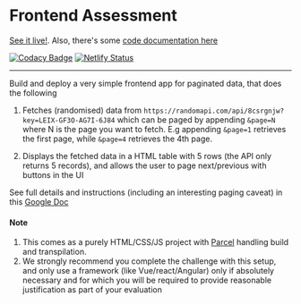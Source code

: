 # Frontend Assessment

[See it live!](https://user-datum.netlify.app). Also, there's some [code documentation here](./DETAILS.md)

[![Codacy Badge](https://app.codacy.com/project/badge/Grade/b6e4d7e358ec4fca8d37ef58dbc99db7)](https://www.codacy.com/gh/Young-Einstein10/datum/dashboard?utm_source=github.com&amp;utm_medium=referral&amp;utm_content=Young-Einstein10/datum&amp;utm_campaign=Badge_Grade) [![Netlify Status](https://api.netlify.com/api/v1/badges/36b2fbd4-2bd3-4c10-b21c-d22b338b236d/deploy-status)](https://app.netlify.com/sites/user-datum/deploys)

---

Build and deploy a very simple frontend app for paginated data, that does the following

1. Fetches (randomised) data from `https://randomapi.com/api/8csrgnjw?key=LEIX-GF3O-AG7I-6J84` which can be paged by appending `&page=N` where N is the page you want to fetch. E.g appending `&page=1` retrieves the first page, while `&page=4` retrieves the 4th page.

2. Displays the fetched data in a HTML table with 5 rows (the API only returns 5 records), and allows the user to page next/previous with buttons in the UI

See full details and instructions (including an interesting paging caveat) in this [Google Doc](https://docs.google.com/document/d/1hGXXPykXqO6b9Z2pm55-2T83AIA39cQ3FQxtbGkoR5Y)

#### Note

1. This comes as a purely HTML/CSS/JS project with [Parcel](https://parceljs.org/docs/) handling build and transpilation.
2. We strongly recommend you complete the challenge with this setup, and only use a framework (like Vue/react/Angular) only if absolutely necessary and for which you will be required to provide reasonable justification as part of your evaluation

